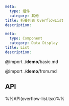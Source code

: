 ```yaml zh-CN
meta:
  type: 组件
  category: 其他
title: 折叠列表 OverflowList
description:
```

```yaml en-US
meta:
  type: Component
  category: Data Display
title: List
description:
```

@import ./**demo**/basic.md

@import ./**demo**/from.md

## API

%%API(overflow-list.tsx)%%
